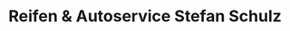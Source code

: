 ---
title: "Reifen & Autoservice Stefan Schulz"
url: /stuttgart/reifen-und-autoservice-stefan-schulz/
shop: Autowerkstatt
---